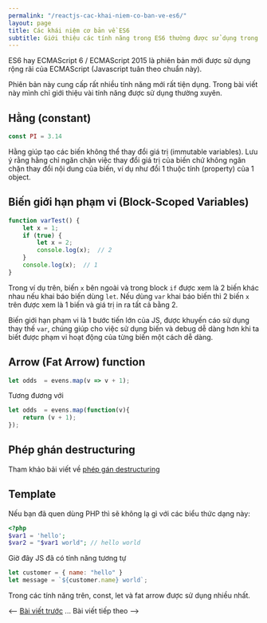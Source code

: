 ```yaml
---
permalink: "/reactjs-cac-khai-niem-co-ban-ve-es6/"
layout: page
title: Các khái niệm cơ bản về ES6
subtitle: Giới thiệu các tính năng trong ES6 thường được sử dụng trong dự án React
---
```



ES6 hay ECMAScript 6 / ECMAScript 2015 là phiên bản mới được sử dụng rộng rãi của ECMAScript (Javascript tuân theo chuẩn này).

Phiên bản này cung cấp rất nhiều tính năng mới rất tiện dụng. Trong bài viết này mình chỉ giới thiệu vài tính năng được sử dụng thường xuyên.

## Hằng (constant)
```javascript
const PI = 3.14
```
Hằng giúp tạo các biến không thể thay đổi giá trị (immutable variables). Lưu ý rằng hằng chỉ ngăn chặn việc thay đổi giá trị của biến chứ không ngăn chặn thay đổi nội dung của biến, ví dụ như đổi 1 thuộc tính (property) của 1 object.

## Biến giới hạn phạm vi (Block-Scoped Variables)

```javascript
function varTest() {
    let x = 1;
    if (true) {
        let x = 2;
        console.log(x);  // 2
    }
    console.log(x);  // 1
}
```

Trong ví dụ trên, biến `x` bên ngoài và trong block `if` được xem là 2 biến khác nhau nếu khai báo biến dùng `let`.
Nếu dùng `var` khai báo biến thì 2 biến `x` trên được xem là 1 biến và giá trị in ra tất cả bằng 2.

Biến giới hạn phạm vi là 1 bước tiến lớn của JS, được khuyến cáo sử dụng thay thế `var`, chúng giúp cho việc sử dụng biến và debug dễ dàng hơn khi ta biết được phạm vi hoạt động của từng biến một cách dễ dàng.

## Arrow (Fat Arrow) function

```javascript
let odds  = evens.map(v => v + 1);
```

Tương đương với

```javascript
let odds  = evens.map(function(v){
    return (v + 1);
});
```

## Phép ghán destructuring

Tham khảo bải viết về [phép gán destructuring](/2017-10-26-es6-destructuring/)

## Template

Nếu bạn đã quen dùng PHP thì sẽ không lạ gì với các biểu thức dạng này:

```php
<?php
$var1 = 'hello';
$var2 = "$var1 world"; // hello world
```

Giờ đây JS đã có tính năng tương tự

```javascript
let customer = { name: "hello" }
let message = `${customer.name} world`;
```

Trong các tính năng trên, const, let và fat arrow được sử dụng nhiều nhất.

<-- [Bài viết trước](/reactjs-setup-du-an-dung-webpack-nginx/)
 ...
Bài viết tiếp theo -->